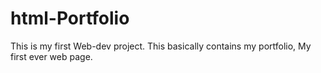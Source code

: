# html-Portfolio
This is my first Web-dev project. This basically contains my portfolio, My first ever web page.  
